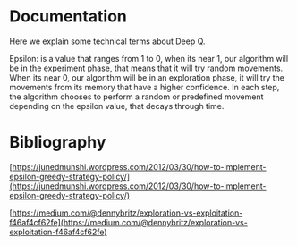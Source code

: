 
# Documentation
Here we explain some technical terms about Deep Q.

Epsilon: is a value that ranges from 1 to 0, when its near 1, our algorithm will be in the experiment phase, that means that it will try random movements. When its near 0, our algorithm will be in an exploration phase, it will try the movements from its memory that have a higher confidence. In each step, the algorithm chooses to perform a random or predefined movement depending on the epsilon value, that decays through time. 

# Bibliography
[https://junedmunshi.wordpress.com/2012/03/30/how-to-implement-epsilon-greedy-strategy-policy/](https://junedmunshi.wordpress.com/2012/03/30/how-to-implement-epsilon-greedy-strategy-policy/)

[https://medium.com/@dennybritz/exploration-vs-exploitation-f46af4cf62fe](https://medium.com/@dennybritz/exploration-vs-exploitation-f46af4cf62fe)
